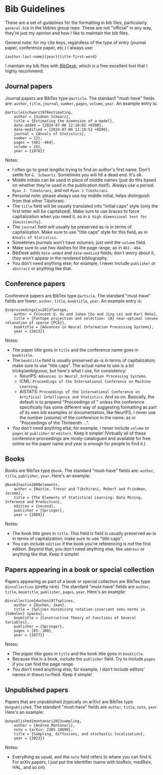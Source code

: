 # Bib Guidelines

These are a set of guidelines for the formatting in bib files, particularly
`general.bib` in the tibbles group repo. These are not "official" in any way, 
they're just my opinion and how I like to maintain the bib files.

General note: for my cite keys, regardless of the type of entry (journal paper,
conference paper, etc.) I always use:

```
{author-last-name}{year}{title-first-word}
```

I maintain my bib files with [BibDesk](https://bibdesk.sourceforge.io), which is
a free excellent tool that I highly recommend. 

## Journal papers

Journal papers are BibTex type `@article`. The standard "must-have" fields are:
`author`, `title`, `journal`, `number`, `pages`, `volume`, `year`. An example
entry is: 

```
@article{schwarz1978estimating, 
	author = {Gideon Schwarz},
	title = {Estimating the dimension of a model},
	date-added = {2024-07-06 12:10:02 +0200},
	date-modified = {2024-07-06 12:10:52 +0200},
	journal = {Annals of Statistics},
	number = {2},
	pages = {461--464},
	volume = {6},
	year = {1978}}
```

Notes:

- I often go to great lengths trying to find an author's first name. Don't
  settle for `G. Schwartz`. Sometimes you will hit a dead end. It's ok. 
- Middle initials can be used in place of middle names (just do this based on
  whether they're used in the publication itself). Always use a period: `Ryan
  J. Tibshirani`, and not `Ryan J Tibshirani`.
- Personal note: please always use my middle initial, helps distinguish from 
  that other Tibshirani. 
- The `title` field will be usually translated into "initial caps" style (only
  the first letter will be capitalized). Make sure to use braces to force
  capitalization when you need it, as in `A high-dimensional test for
  {Gaussianity}`.
- The `journal` field will usually be preserved as-is in terms of
  capitalization. Make sure to use "title caps" style for this field, as in
  `Annals of Statistics`.
- Sometimes journals won't have volumes; just omit the `volume` field.
- Make sure to use two dashes for the page range, as in `461--464`.
- BibDesk adds `date-added` and `date-modiied` fields; don't worry about it,
  they won't appear in the rendered bibliography.
- You don't need anything else; for example, I never include `publisher` or 
  `abstract` or anything like that.
  
## Conference papers

Conference papers are BibTex type `@article`. The standard "must-have" fields
are fewer: `author`, `title`, `booktitle`, `year`. An example entry is: 

```
@inproceedings{vu2013fantope,
	author = {Vincent Q. Vu and Juhee Cho and Jing Lei and Karl Rohe},
	title = {Fantope projection and selection: {A} near-optimal convex relaxation of sparse {PCA}}, 
	booktitle = {Advances in Neural Information Processing Systems},
	year = {2013}}
```

Notes:
- The paper title goes in `title` and the conference name goes in `booktitle`.
- The `booktitle` field is usually preserved as-is in terms of capitalization;
  make sure to use "title caps". The actual name to use is a bit
  tricky/ambiguous, but here's what I use, for consistency: 
    * NeurIPS: `Advances in Neural Information Processing Systems`.
    * ICML: `Proceedings of the International Conference on Machine Learning`.
    * AISTATS: `Proceedings of the International Conference on Artificial
      Intelligence and Statistics`.
  And so on. Basically, the default is to prepend "Proceedings of " unless the
  conference specifically has some different way of suggesting formatting as
  part of its own bib examples or documentation, like NeurIPS. I never use the
  number (volume) of the conference in the name; as in "Proceedings of the 
  Thirteenth ...".
- You don't need anything else; for example, I never include `volume` or `pages` 
  or `publisher` or `editors`. Keep it simple! (Virtually all of these
  conference proceedings are nicely-catalogued and available for free online so
  the paper name and year is enough for people to find it.) 

## Books

Books are BibTex type `@book`. The standard "must-have" fields are: `author`,
`title`, `publisher`, `year`. Here's an example: 

```
@book{hastie2009elements,
	author = {Hastie, Trevor and Tibshirani, Robert and Friedman, Jerome}, 
	title = {The Elements of Statistical Learning: Data Mining, Inference and Prediction},
	edition = {second},
	publisher = {Springer},
	year = {2009}}
```

Notes:
- The book title goes in `title`. This field is field is usually preserved as-is
  in terms of capitalization; make sure to use "title caps".
- You can include `edition` if the book you're referencing is not the first
  edition. Beyond that, you don't need anything else, like `address` or anything
  like that. Keep it simple!

## Papers appearing in a book or special collection

Papers appearing as part of a book or special collection are BibTex type
`@incollection` (pretty rare). The standard "must-have" fields are `author`,
`title`, `booktitle`, `publisher`, `pages`, `year`. Here's an example: 

```
@incollection{duchon1977splines,
	author = {Duchon, Jean}, 
	title = {Splines minimizing rotation-invariant semi-norms in {Sobolev} spaces},
	booktitle = {Constructive Theory of Functions of Several Variables}, 
	publisher = {Springer},
	pages = {85--100},
	year = {1977}}
```

Notes:
- The paper title goes in `title` and the book title goes in `booktitle`.
- Because this is a book, include the `publisher` field. Try to include `pages`
  if you can find the page range. 
- You don't need anything else; for example, I don't include editors' names in 
  the`editor`field. Keep it simple!
  
## Unpublished papers

Papers that are unpublished (typically on arXiv) are BibTex type `@unpublished`.
The standard "must-have" fields are `author`, `title`, `note`, `year`. Here's an
example:

```
@unpublished{montanari2023sampling,
	author = {Andrea Montanari},
	note = {arXiv: 2305.10690},
	title = {Sampling, diffusions, and stochastic localization},
	year = {2023}}
```

Notes:
- Everything as usual, and the `note` field refers to where you can find it. For
  arXiv papers, I just put the identifier (same with bioRxiv, medRxiv, HAL, and
  so on). 

